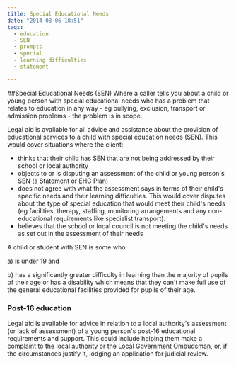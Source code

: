 ```yaml
---
title: Special Educational Needs
date: "2014-08-06 18:51"
tags:
  - education
  - SEN
  - prompts
  - special
  - learning difficulties
  - statement

---
```

##Special Educational Needs (SEN)
Where a caller tells you about a child or young person with special educational needs who has a problem that relates to education in any way - eg bullying, exclusion, transport or admission problems - the problem is in scope.

Legal aid is available for all advice and assistance about the provision of educational services to a child with special education needs (SEN). This would cover situations where the client:

* thinks that their child has SEN that are not being addressed by their school or local authority
* objects to or is disputing an assessment of the child or young person's SEN (a Statement or EHC Plan)
* does not agree with what the assessment says in terms of their child's specific needs and their learning difficulties. This would cover disputes about the type of special education that would meet their child's needs (eg facilities, therapy, staffing, monitoring arrangements and any non-educational requirements like specialist transport). 
* believes that the school or local council is not meeting the child's needs as set out in the assessment of their needs

A child or student with SEN is some who:

a) is under 19 and

b) has a significantly greater difficulty in learning than the majority of pupils of their age or has a disability which means that they can't make full use of the general educational facilities provided for pupils of their age.

### Post-16 education
Legal aid is available for advice in relation to a local authority's assessment (or lack of assessment) of a young person's post-16 educational requirements and support. This could include helping them make a complaint to the local authority or the Local Government Ombudsman, or, if the circumstances justify it, lodging an application for judicial review. 



